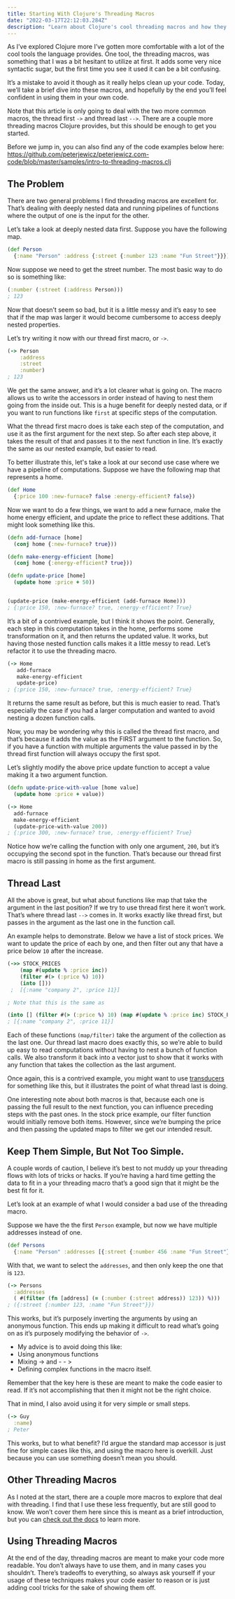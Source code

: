 ```yaml
---
title: Starting With Clojure's Threading Macros
date: "2022-03-17T22:12:03.284Z"
description: "Learn about Clojure's cool threading macros and how they can make your code easier to read!"
---
```


As I’ve explored Clojure more I’ve gotten more comfortable with a lot of the cool tools the language provides. One tool, the threading macros, was something that I was a bit hesitant to utilize at first. It adds some very nice syntactic sugar, but the first time you see it used it can be a bit confusing.

It’s a mistake to avoid it though as it really helps clean up your code. Today, we’ll take a brief dive into these macros, and hopefully by the end you’ll feel confident in using them in your own code.


Note that this article is only going to deal with the two more common macros, the thread first ```->``` and thread last ```-->```. There are a couple more threading macros Clojure provides, but this should be enough to get you started.

Before we jump in, you can also find any of the code examples below here: https://github.com/peterjewicz/peterjewicz.com-code/blob/master/samples/intro-to-threading-macros.clj

## The Problem

There are two general problems I find threading macros are excellent for. That’s dealing with deeply nested data and running pipelines of functions where the output of one is the input for the other.

Let’s take a look at deeply nested data first. Suppose you have the following map.

```clojure
(def Person
  {:name "Person" :address {:street {:number 123 :name "Fun Street"}}})
```

Now suppose we need to get the street number. The most basic way to do so is something like:

```clojure
(:number (:street (:address Person)))
; 123
```

Now that doesn’t seem so bad, but it is a little messy and it’s easy to see that if the map was larger it would become cumbersome to access deeply nested properties.

Let’s try writing it now with our thread first macro, or ```->```.

```clojure
(-> Person
    :address
    :street
    :number)
; 123
```

We get the same answer, and it’s a lot clearer what is going on. The macro allows us to write the accessors in order instead of having to nest them going from the inside out. This is a huge benefit for deeply nested data, or if you want to run functions like ```first``` at specific steps of the computation.

What the thread first macro does is take each step of the computation, and use it as the first argument for the next step. So after each step above, it takes the result of that and passes it to the next function in line. It’s exactly the same as our nested example, but easier to read.

To better illustrate this, let's take a look at our second use case where we have a pipeline of computations. Suppose we have the following map that represents a home.

```clojure
(def Home
  {:price 100 :new-furnace? false :energy-efficient? false})
```

Now we want to do a few things, we want to add a new furnace, make the home energy efficient, and update the price to reflect these additions. That might look something like this.

```clojure
(defn add-furnace [home]
  (conj home {:new-furnace? true}))

(defn make-energy-efficient [home]
  (conj home {:energy-efficient? true}))

(defn update-price [home]
  (update home :price + 50))


(update-price (make-energy-efficient (add-furnace Home)))
; {:price 150, :new-furnace? true, :energy-efficient? True}
```

It’s a bit of a contrived example, but I think it shows the point. Generally, each step in this computation takes in the home, performs some transformation on it, and then returns the updated value. It works, but having those nested function calls makes it a little messy to read. Let’s refactor it to use the threading macro.

```clojure
(-> Home
   add-furnace
   make-energy-efficient
   update-price)
; {:price 150, :new-furnace? true, :energy-efficient? True}
```

It returns the same result as before, but this is much easier to read. That’s especially the case if you had a larger computation and wanted to avoid nesting a dozen function calls.

Now, you may be wondering why this is called the thread first macro, and that’s because it adds the value as the FIRST argument to the function. So, if you have a function with multiple arguments the value passed in by the thread first function will always occupy the first spot.

Let’s slightly modify the above price update function to accept a value making it a two argument function.

```clojure
(defn update-price-with-value [home value]
  (update home :price + value))

(-> Home
  add-furnace
  make-energy-efficient
  (update-price-with-value 200))
; {:price 300, :new-furnace? true, :energy-efficient? True}
```

Notice how we’re calling the function with only one argument, ```200```, but it’s occupying the second spot in the function. That’s because our thread first macro is still passing in home as the first argument.



## Thread Last

All the above is great, but what about functions like map that take the argument in the last position? If we try to use thread first here it won’t work. That’s where thread last ```-->``` comes in. It works exactly like thread first, but passes in the argument as the last one in the function call.

An example helps to demonstrate. Below we have a list of stock prices. We want to update the price of each by one, and then filter out any that have a price below ```10``` after the increase.

```clojure
(->> STOCK_PRICES
    (map #(update % :price inc))
    (filter #(> (:price %) 10))
    (into []))
 ;  [{:name "company 2", :price 11}]

; Note that this is the same as

(into [] (filter #(> (:price %) 10) (map #(update % :price inc) STOCK_PRICES)))
; [{:name "company 2", :price 11}]
```



Each of these functions ```(map/filter)``` take the argument of the collection as the last one. Our thread last macro does exactly this, so we’re able to build up easy to read computations without having to nest a bunch of function calls. We also transform it back into a vector just to show that it works with any function that takes the collection as the last argument.

Once again, this is a contrived example, you might want to use <a href="https://clojure.org/reference/transducers" target="_blank">transducers</a> for something like this, but it illustrates the point of what thread last is doing.

One interesting note about both macros is that, because each one is passing the full result to the next function, you can influence preceding steps with the past ones. In the stock price example, our filter function would initially remove both items. However, since we’re bumping the price and then passing the updated maps to filter we get our intended result.


## Keep Them Simple, But Not Too Simple.

A couple words of caution, I believe it’s best to not muddy up your threading flows with lots of tricks or hacks. If you’re having a hard time getting the data to fit in a your threading macro that’s a good sign that it might be the best fit for it.

Let’s look at an example of what I would consider a bad use of the threading macro.

Suppose we have the the first ```Person``` example, but now we have multiple addresses instead of one.

```clojure
(def Persons
  {:name "Person" :addresses [{:street {:number 456 :name "Fun Street"}} {:street {:number 123 :name "Fun Street"}}]})
```

With that, we want to select the ```addresses```, and then only keep the one that is ```123```.

```clojure
(-> Persons
  :addresses
  ( #(filter (fn [address] (= (:number (:street address)) 123)) %)))
; ({:street {:number 123, :name "Fun Street"}})
```

This works, but it’s purposely inverting the arguments by using an anonymous function. This ends up making it difficult to read what’s going on as it’s purposely modifying the behavior of ```->```.

- My advice is to avoid doing this like:
- Using anonymous functions
- Mixing -> and - - >
- Defining complex functions in the macro itself.


Remember that the key here is these are meant to make the code easier to read. If it’s not accomplishing  that then it might not be the right choice.

That in mind, I also avoid using it for very simple or small steps.

```clojure
(-> Guy
  :name)
; Peter
```

This works, but to what benefit? I’d argue the standard map accessor is just fine for simple cases like this, and using the macro here is overkill. Just because you can use something doesn’t mean you should.


## Other Threading Macros

As I noted at the start, there are a couple more macros to explore that deal with threading. I find that I use these less frequently, but are still good to know. We won’t cover them here since this is meant as a brief introduction, but you can <a href="https://clojure.org/guides/threading_macros" target="_blank">check out the docs</a> to learn more.



## Using Threading Macros

At the end of the day, threading macros are meant to make your code more readable. You don’t always have to use them, and in many cases you shouldn’t. There’s tradeoffs to everything, so always ask yourself if your usage of these techniques makes your code easier to reason or is just adding cool tricks for the sake of showing them off.
